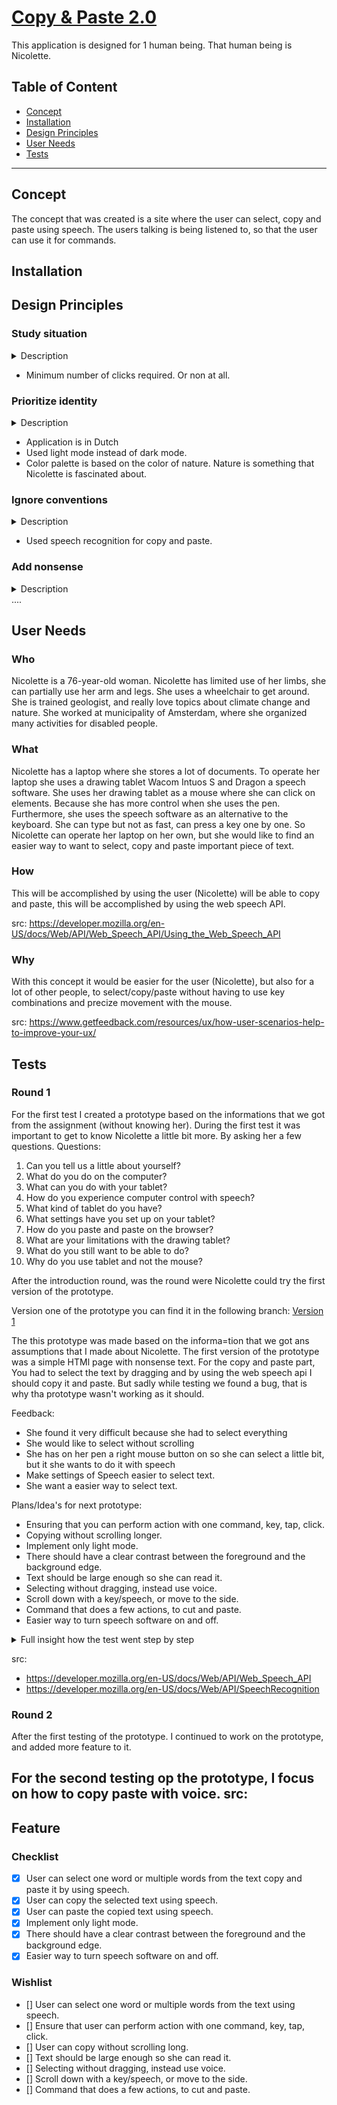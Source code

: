 # [Copy & Paste 2.0](https://copy-paste.adaptable.app/)
This application is designed for 1 human being. That human being is Nicolette. 

## Table of Content
- [Concept](#concept)
- [Installation](#installation)
- [Design Principles](#design-principles)
- [User Needs](#user-needs)
- [Tests](#tests)

---
## Concept
The concept that was created is a site where the user can select, copy and paste using speech. The users talking is being listened to, so that the user can use it for commands.

## Installation

## Design Principles
### Study situation
<details><summary>Description</summary>Study situation is about studying the situation of one specific person, such as that person's physical capabilities and obstacles. 
By studying the situation, you will achieved the needed improvement in the design, among other things.</details>

- Minimum number of clicks required. Or non at all.

### Prioritize identity
<details><summary>Description</summary>Prioritize identity is about personalizing the product for one specific person, by listening carefully to the person in question and getting to know them better. 
By prioritizing identity, I achieved the design improvements below, among others.</details>

- Application is in Dutch
- Used light mode instead of dark mode.
- Color palette is based on the color of nature. Nature is something that Nicolette is fascinated about.

### Ignore conventions
<details><summary>Description</summary>Ignore conventions is about letting go of theoretical design rules, and prioritizing a design that works best for one specific person. 
By ignoring conventions, I achieved the design improvements below, among others.</details>

- Used speech recognition for copy and paste.

### Add nonsense
<details><summary>Description</summary>Add nonsense is about adding useless features or simply because it's fun. 
By adding nonsense, I achieved the below improvement in the design, among other things.</details>
....

## User Needs
### Who
Nicolette is a 76-year-old woman. Nicolette has limited use of her limbs, she can partially use her arm and legs. 
She uses a wheelchair to get around. She is trained geologist, and really love topics about climate change and nature. 
She worked at municipality of Amsterdam, where she organized many activities for disabled people.

### What
Nicolette has a laptop where she stores a lot of documents. 
To operate her laptop she uses a drawing tablet Wacom Intuos S and Dragon a speech software. 
She uses her drawing tablet as a mouse where she can click on elements. 
Because she has more control when she uses the pen. Furthermore, she uses the speech software as an alternative to the keyboard. 
She can type but not as fast, can press a key one by one. 
So Nicolette can operate her laptop on her own, but she would like to find an easier way to want to select, copy and paste important piece of text.

### How
This will be accomplished by using the user (Nicolette) will be able to copy and paste, this will be accomplished by using the web speech API.

src: https://developer.mozilla.org/en-US/docs/Web/API/Web_Speech_API/Using_the_Web_Speech_API

### Why
With this concept it would be easier for the user (Nicolette), but also for a lot of other people, to select/copy/paste without having to use key combinations and precize movement with the mouse.

src: https://www.getfeedback.com/resources/ux/how-user-scenarios-help-to-improve-your-ux/

## Tests
### Round 1
For the first test I created a prototype based on the informations that we got from the assignment (without knowing her).
During the first test it was important to get to know Nicolette a little bit more.
By asking her a few questions.
Questions:
1. Can you tell us a little about yourself?
2. What do you do on the computer?
3. What can you do with your tablet?
4. How do you experience computer control with speech?
5. What kind of tablet do you have?
6. What settings have you set up on your tablet?
7. How do you paste and paste on the browser?
8. What are your limitations with the drawing tablet?
9. What do you still want to be able to do?
10. Why do you use tablet and not the mouse?

After the introduction round, was the round were Nicolette could try the first version of the prototype. 

Version one of the prototype you can find it in the following branch: [Version 1](https://github.com/RainbowJM/human-centered-design-2223/tree/v1)

The this prototype was made based on the informa=tion that we got ans assumptions that I made about Nicolette.
The first version of the prototype was a simple HTMl page  with nonsense text. 
For the copy and paste part, You had to select the text by dragging and by using the web speech api I should copy it and paste. 
But sadly while testing we found a bug, that is why tha prototype wasn't working as it should.

Feedback:
- She found it very difficult because she had to select everything
- She would like to select without scrolling 
- She has on her pen a right mouse button on so she can select a little bit, but it she wants to do it with speech
- Make settings of Speech easier to select text.
- She want a easier way to select text.

Plans/Idea's for next prototype:
- Ensuring that you can perform action with one command, key, tap, click.
- Copying without scrolling longer.
- Implement only light mode.
- There should have a clear contrast between the foreground and the background edge.
- Text should be large enough so she can read it.
- Selecting without dragging, instead use voice.
- Scroll down with a key/speech, or move to the side.
- Command that does a few actions, to cut and paste.
- Easier way to turn speech software on and off.

<details><summary>Full insight how the test went step by step</summary>
The first test went as follow.

She came in you could see already how she manage to transport herself in the wheelchair.
She was controlling the wheel chair by moving her feets.
She usually uses her second finger to operate her cell phone.
That was the fierst observation that I had.

We had a conversation with her, to get to know her better.
Here is where she explained to us that the connection between her brain and limbs, doesn't work as it should
She can't feel her limbs, or when she touch something.
Her central nervous system works fine, but the other nervous systems doesn't. 
She has spasms that are very painful. 
She can move her fingers but not all of them. 
It is a hassle for her to copy and paste.

Who is Nicolette:
- She is a geologist
- She worked at the municipality of Amsterdam
- SHe is president of the disabled organization southeastwest in 2001
- She is 76 years old 
- She goes to the gym, since 30 years she goes there, and has a feeling that she can operate more with her fingers. This also allows her to move her limbs better now. Before, she had to ask to lift her legs.
- She could not exercise according to the sports rehabilitation center when she was 40 years old. So she went to the doctor, because she did feel that she cannot live without moving.
- She goes to vacation with her new laptop, drawing tablet and microphone for speech.
- Because she is a geologist she is going to vacation to Iceland, she is going by helicopter. She goes to see spitsbergen.
- She reads mostly on paper, because she's old-fashioned. I think a lot of books.
- She uses all kinds of websites, especially architecture websites, climate change, biology, geology.
- She also reads newspapers.
- Subjects that interest her are, nature, climate change.
- Been very politically active, and she thinks it's not possible if you don't have a computer.
- Mountaineer was her hobby

Nicolette's Devices:
- Acer laptop windows 11
- Uses speech software, Dragon 6
- Drawing tablet,  Wacom intuos S, only as a mouse

Nicolette writes a lot, she has a lot of files. 
It is getting harder and harder to copy pieces from one place and place them in another file folder. 
The earlier version of windows it was easy to cut and paste. 
Windows 11 is a little more difficult. 

Step by step how Nicolette copy and paste text/files:
1. Piece is stored in a document in downloads. And you think that should be in another file.
2. Go up to get to the pin
3. Then open the file folder and if there are many file folder she has to scroll to go to the right file folder, and she finds it by scrolling.
4. She check the file she needs to copy and click the copy icon.
5. She has something installed that puts checkboxes at the front of all files.
6. When she checks the checkbox, the file is selected.
7. Then she goes to scissors, and hope she can click to scissors.
8. Then she has to go to the other folder to document (downloads), to share the document somewhere in the other file.
9. When she has found the folder she can paste.

Nicolette finds it complicated to navigate with the speech software, she wants to do as much as possible with the tablet that she uses as a mouse. 
But typing she does mostly with speech on her phone, she showed us how she sends a message to Eric with speech. 
She can type, because Eric name was written wrong and tap with to press the voice button. 
She can also hold her phone and say her message. 
She tapped the send button with her second finger. 
She finds it a little difficult to scroll( swiping) with her fingers. 
She did a circular motion, before she presses the send button.
It kind of aiming, if her hand does not do immediately, then she try to look from although her hand wants to take the target. 
Because it's going to take some time. 
And sometimes it doesn't work because when she has spasm she can't commuicate because it's very painful.

She was asked if she can work in public with her speech tool, but she does not find it comfortable to sit in a cafe with her laptop and tablet and start speaking long texts. Because then everyone will go crazy she thinks.

Nicolette can't double-click, because it's a quick move. 
So for example if you want to select a piece of text. 
You press down on the tablet and drag over the text. 
Then the text turns blue. 
That works for many people, but not for Nicolette.
She can go up and down with the pen but not accurately. 
Only it doesn't go as fast. 
Holding and dragging is not yet possible.
</details>

src:
- https://developer.mozilla.org/en-US/docs/Web/API/Web_Speech_API
- https://developer.mozilla.org/en-US/docs/Web/API/SpeechRecognition

### Round 2
After the first testing of the prototype. 
I continued to work on the prototype, and added more feature to it.

For the second testing op the prototype, I focus on how to copy paste with voice.
src:
- 
## Feature
### Checklist
- [X] User can select one word or multiple words from the text copy and paste it by using speech.
- [X] User can copy the selected text using speech.
- [X] User can paste the copied text using speech.
- [X] Implement only light mode.
- [X] There should have a clear contrast between the foreground and the background edge.
- [X] Easier way to turn speech software on and off.

### Wishlist
- [] User can select one word or multiple words from the text using speech.
- [] Ensure that user can perform action with one command, key, tap, click.
- [] User can copy without scrolling long.
- [] Text should be large enough so she can read it.
- [] Selecting without dragging, instead use voice.
- [] Scroll down with a key/speech, or move to the side.
- [] Command that does a few actions, to cut and paste.



<!-- Add a nice poster image here at the end of the week, showing off your shiny frontend 📸 -->

<!-- How about a section that describes how to install this project? 🤓 -->

<!-- ...but how does one use this project? What are its features 🤔 -->

